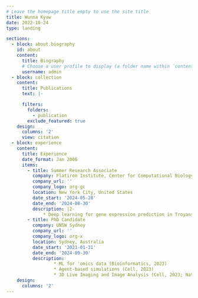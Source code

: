 ```yaml
---
# Leave the homepage title empty to use the site title
title: Wunna Kyaw
date: 2022-10-24
type: landing

sections:
  - block: about.biography
    id: about
    content:
      title: Biography
      # Choose a user profile to display (a folder name within `content/authors/`)
      username: admin
  - block: collection
    content:
      title: Publications
      text: |-

      filters:
        folders:
          - publication
        exclude_featured: true
    design:
      columns: '2'
      view: citation
  - block: experience
    content:
      title: Experience
      date_format: Jan 2006
      items:
        - title: Summer Research Associate
          company: Flatiron Institute, Center for Computational Biology
          company_url: ''
          company_logo: org-gc
          location: New York City, United States
          date_start: '2024-05-28'
          date_end: '2024-08-30'
          description: |2-
              * Deep learning for gene expression prediction in Troyanskaya Lab at the Flatiron Institute and Princeton University
        - title: PhD Candidate
          company: UNSW Sydney
          company_url: ''
          company_logo: org-x
          location: Sydney, Australia
          date_start: '2021-01-31'
          date_end: '2024-09-30'
          description:
                  * ML for 'omics data (Bioinformatics, 2023)
                  * Agent-based simulations (Cell, 2023)
                  * 3D Live Imaging and Image Analysis (Cell, 2023; Nat. Protocols, 2023)
    design:
      columns: '2'
---
```

